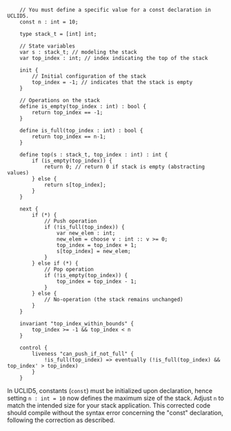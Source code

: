 ```
    // You must define a specific value for a const declaration in UCLID5.
    const n : int = 10;

    type stack_t = [int] int;

    // State variables
    var s : stack_t; // modeling the stack
    var top_index : int; // index indicating the top of the stack

    init {
        // Initial configuration of the stack
        top_index = -1; // indicates that the stack is empty
    }

    // Operations on the stack
    define is_empty(top_index : int) : bool {
        return top_index == -1;
    }

    define is_full(top_index : int) : bool {
        return top_index == n-1;
    }

    define top(s : stack_t, top_index : int) : int {
        if (is_empty(top_index)) {
            return 0; // return 0 if stack is empty (abstracting values)
        } else {
            return s[top_index];
        }
    }

    next {
        if (*) {
            // Push operation
            if (!is_full(top_index)) {
                var new_elem : int;
                new_elem = choose v : int :: v >= 0;
                top_index = top_index + 1;
                s[top_index] = new_elem;
            }
        } else if (*) {
            // Pop operation
            if (!is_empty(top_index)) {
                top_index = top_index - 1;
            }
        } else {
            // No-operation (the stack remains unchanged)
        }
    }

    invariant "top_index_within_bounds" {
        top_index >= -1 && top_index < n
    }

    control {
        liveness "can_push_if_not_full" {
            !is_full(top_index) => eventually (!is_full(top_index) && top_index' > top_index)
        }
    }
```
In UCLID5, constants (`const`) must be initialized upon declaration, hence setting `n : int = 10` now defines the maximum size of the stack. Adjust `n` to match the intended size for your stack application. This corrected code should compile without the syntax error concerning the "const" declaration, following the correction as described.
